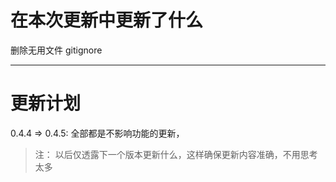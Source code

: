 # 在本次更新中更新了什么
删除无用文件
gitignore

---
# 更新计划
0.4.4 => 0.4.5: 全部都是不影响功能的更新，
>注：
>以后仅透露下一个版本更新什么，这样确保更新内容准确，不用思考太多